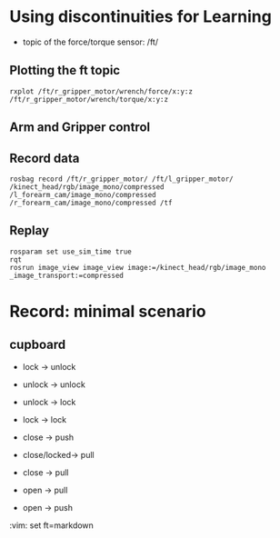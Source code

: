 # Using discontinuities for Learning

- topic of the force/torque sensor: /ft/

## Plotting the ft topic
```
rxplot /ft/r_gripper_motor/wrench/force/x:y:z /ft/r_gripper_motor/wrench/torque/x:y:z
```

## Arm and Gripper control


## Record data
```
rosbag record /ft/r_gripper_motor/ /ft/l_gripper_motor/ /kinect_head/rgb/image_mono/compressed /l_forearm_cam/image_mono/compressed /r_forearm_cam/image_mono/compressed /tf
```

## Replay
```
rosparam set use_sim_time true
rqt
rosrun image_view image_view image:=/kinect_head/rgb/image_mono _image_transport:=compressed
```

# Record: minimal scenario

## cupboard
- lock -> unlock
- unlock -> unlock
- unlock -> lock
- lock -> lock

- close -> push
- close/locked-> pull
- close -> pull
- open -> pull
- open -> push

:vim: set ft=markdown
